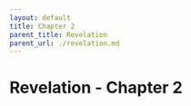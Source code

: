 ```yaml
---
layout: default
title: Chapter 2
parent_title: Revelation
parent_url: ./revelation.md
---
```


# Revelation - Chapter 2
